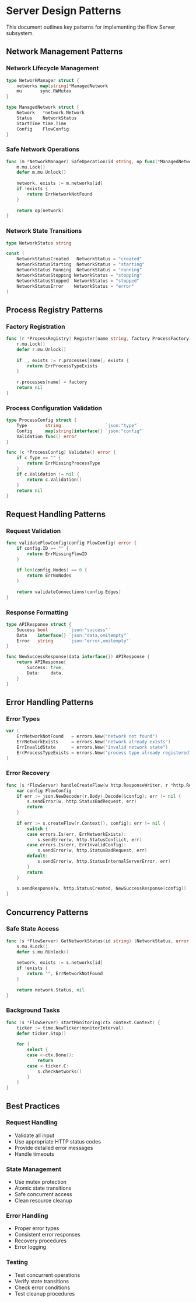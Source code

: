 # Server Design Patterns

This document outlines key patterns for implementing the Flow Server subsystem.

## Network Management Patterns

### Network Lifecycle Management
```go
type NetworkManager struct {
    networks map[string]*ManagedNetwork
    mu       sync.RWMutex
}

type ManagedNetwork struct {
    Network   *network.Network
    Status    NetworkStatus
    StartTime time.Time
    Config    FlowConfig
}
```

### Safe Network Operations
```go
func (m *NetworkManager) SafeOperation(id string, op func(*ManagedNetwork) error) error {
    m.mu.Lock()
    defer m.mu.Unlock()
    
    network, exists := m.networks[id]
    if !exists {
        return ErrNetworkNotFound
    }
    
    return op(network)
}
```

### Network State Transitions
```go
type NetworkStatus string

const (
    NetworkStatusCreated   NetworkStatus = "created"
    NetworkStatusStarting  NetworkStatus = "starting"
    NetworkStatus Running  NetworkStatus = "running"
    NetworkStatusStopping NetworkStatus = "stopping"
    NetworkStatusStopped  NetworkStatus = "stopped"
    NetworkStatusError    NetworkStatus = "error"
)
```

## Process Registry Patterns

### Factory Registration
```go
func (r *ProcessRegistry) Register(name string, factory ProcessFactory) error {
    r.mu.Lock()
    defer r.mu.Unlock()
    
    if _, exists := r.processes[name]; exists {
        return ErrProcessTypeExists
    }
    
    r.processes[name] = factory
    return nil
}
```

### Process Configuration Validation
```go
type ProcessConfig struct {
    Type       string                 `json:"type"`
    Config     map[string]interface{} `json:"config"`
    Validation func() error
}

func (c *ProcessConfig) Validate() error {
    if c.Type == "" {
        return ErrMissingProcessType
    }
    if c.Validation != nil {
        return c.Validation()
    }
    return nil
}
```

## Request Handling Patterns

### Request Validation
```go
func validateFlowConfig(config FlowConfig) error {
    if config.ID == "" {
        return ErrMissingFlowID
    }
    
    if len(config.Nodes) == 0 {
        return ErrNoNodes
    }
    
    return validateConnections(config.Edges)
}
```

### Response Formatting
```go
type APIResponse struct {
    Success bool        `json:"success"`
    Data    interface{} `json:"data,omitempty"`
    Error   string      `json:"error,omitempty"`
}

func NewSuccessResponse(data interface{}) APIResponse {
    return APIResponse{
        Success: true,
        Data:    data,
    }
}
```

## Error Handling Patterns

### Error Types
```go
var (
    ErrNetworkNotFound   = errors.New("network not found")
    ErrNetworkExists     = errors.New("network already exists")
    ErrInvalidState      = errors.New("invalid network state")
    ErrProcessTypeExists = errors.New("process type already registered")
)
```

### Error Recovery
```go
func (s *FlowServer) handleCreateFlow(w http.ResponseWriter, r *http.Request) {
    var config FlowConfig
    if err := json.NewDecoder(r.Body).Decode(&config); err != nil {
        s.sendError(w, http.StatusBadRequest, err)
        return
    }
    
    if err := s.createFlow(r.Context(), config); err != nil {
        switch {
        case errors.Is(err, ErrNetworkExists):
            s.sendError(w, http.StatusConflict, err)
        case errors.Is(err, ErrInvalidConfig):
            s.sendError(w, http.StatusBadRequest, err)
        default:
            s.sendError(w, http.StatusInternalServerError, err)
        }
        return
    }
    
    s.sendResponse(w, http.StatusCreated, NewSuccessResponse(config))
}
```

## Concurrency Patterns

### Safe State Access
```go
func (s *FlowServer) GetNetworkStatus(id string) (NetworkStatus, error) {
    s.mu.RLock()
    defer s.mu.RUnlock()
    
    network, exists := s.networks[id]
    if !exists {
        return "", ErrNetworkNotFound
    }
    
    return network.Status, nil
}
```

### Background Tasks
```go
func (s *FlowServer) startMonitoring(ctx context.Context) {
    ticker := time.NewTicker(monitorInterval)
    defer ticker.Stop()
    
    for {
        select {
        case <-ctx.Done():
            return
        case <-ticker.C:
            s.checkNetworks()
        }
    }
}
```

## Best Practices

### Request Handling
- Validate all input
- Use appropriate HTTP status codes
- Provide detailed error messages
- Handle timeouts

### State Management
- Use mutex protection
- Atomic state transitions
- Safe concurrent access
- Clean resource cleanup

### Error Handling
- Proper error types
- Consistent error responses
- Recovery procedures
- Error logging

### Testing
- Test concurrent operations
- Verify state transitions
- Check error conditions
- Test cleanup procedures 